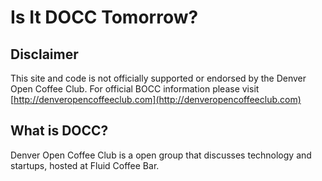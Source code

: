 Is It DOCC Tomorrow?
====================

Disclaimer
----------

This site and code is not officially supported or endorsed by the
Denver Open Coffee Club.  For official BOCC information please visit
[http://denveropencoffeeclub.com](http://denveropencoffeeclub.com)

What is DOCC?
-------------

Denver Open Coffee Club is a open group that discusses technology and
startups, hosted at Fluid Coffee Bar.
